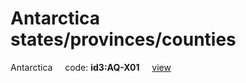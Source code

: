 # Antarctica states/provinces/counties
Antarctica&nbsp;&nbsp;&nbsp;&nbsp;&nbsp;code: **id3:AQ-X01**&nbsp;&nbsp;&nbsp;&nbsp;&nbsp;[view](../export/geojson/medium/id3/aq/x01.geojson)&nbsp;&nbsp;&nbsp;&nbsp;&nbsp;

